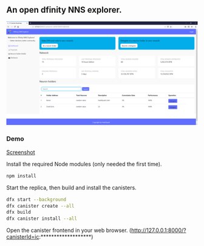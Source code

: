 ## An open dfinity NNS explorer.

![Screenshot](screenshoots/1.png)

### Demo

[Screenshot](./screenshoots/1.png)

Install the required Node modules (only needed the first time).

```bash
npm install
```

Start the replica, then build and install the canisters.

```bash
dfx start --background
dfx canister create --all
dfx build
dfx canister install --all
```

Open the canister frontend in your web browser. (http://127.0.0.1:8000/?canisterId=ic:*******************)
